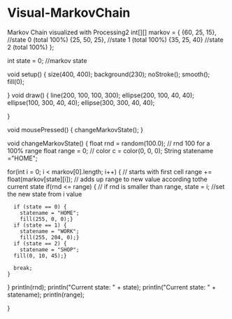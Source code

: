 # Visual-MarkovChain
Markov Chain visualized with Processing2
int[][] markov = {
  {60, 25, 15}, //state 0 (total 100%)
  {25, 50, 25}, //state 1 (total 100%)
  {35, 25, 40}  //state 2 (total 100%)
};
                  
int state = 0; //markov state

void setup() {
  size(400, 400);
  background(230);
  noStroke();
  smooth();
  fill(0);
 
}
void draw() {
  line(200, 100, 100, 300);
  ellipse(200, 100, 40, 40);
  ellipse(100, 300, 40, 40);
  ellipse(300, 300, 40, 40);

}

void mousePressed() {
  changeMarkovState();
}

void changeMarkovState() {
  float rnd = random(100.0);  // rnd 100 for a 100% range
  float range = 0;            // 
  color c = color(0, 0, 0); 
  String statename ="HOME";
  
  for(int i = 0; i < markov[0].length; i++) {  // starts with first cell
    range += float(markov[state][i]);          // adds up range to new value according tothe current state
    if(rnd <= range) {                         // if rnd is smaller than range,
      state = i;                               //set the new state from i value
      
      if (state == 0) {
        statename = "HOME";
        fill(255, 0, 0);}
      if (state == 1) {
        statename = "WORK";
        fill(255, 204, 0);}
      if (state == 2) {
        statename = "SHOP";
      fill(0, 10, 45);} 
      
      break;
    }
  }
  println(rnd);
  println("Current state: " + state);
  println("Current state: " + statename);
  println(range);
  
}
